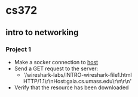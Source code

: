 # cs372
## intro to networking

### Project 1 

* Make a socker connection to [host](gaia.cs.umass.edu)
* Send a GET request to the server:
  * '/wireshark-labs/INTRO-wireshark-file1.html HTTP/1.1\r\nHost:gaia.cs.umass.edu\r\n\r\n'
* Verify that the resource has been downloaded